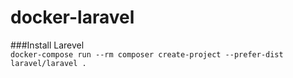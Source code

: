 # docker-laravel

###Install Larevel<br>
`docker-compose run --rm composer create-project --prefer-dist laravel/laravel .`

